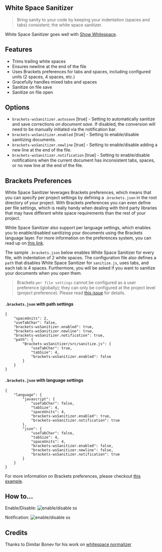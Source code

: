 ## White Space Sanitizer

> Bring sanity to your code by keeping your indentation (spaces and tabs) consistent; the white space sanitizer.

White Space Sanitizer goes well with [Show Whitespace](https://github.com/DennisKehrig/brackets-show-whitespace).

## Features
* Trims trailing white spaces
* Ensures newline at the end of the file
* Uses Brackets preferences for tabs and spaces, including configured units (2 spaces, 4 spaces, etc.)
* Gracefully handles mixed tabs and spaces
* Sanitize on file save
* Sanitize on file open


## Options

* `brackets-wsSanitizer.autosave` [true] - Setting to automatically sanitize and save corrections *on document save*. If disabled, the conversion will need to be manually initiated via the notification bar.
* `brackets-wsSanitizer.enabled` [true] - Setting to enable/disable sanitizing documents.
* `brackets-wsSanitizer.newline` [true] - Setting to enable/disable adding a new line at the end of the file.
* `brackets-wsSanitizer.notification` [true] - Setting to enable/disable notifications when the current document has inconsistent tabs, spaces, or no new line at the end of the file.


## Brackets Preferences

White Space Sanitizer leverages Brackets preferences, which means that you can specify per project settings by defining a `.brackets.json` in the root directory of your project. With Brackets preferences you can even define per file settings, which is really handy when dealing with third party libraries that may have different white space requirements than the rest of your project.

White Space Sanitizer also support per language settings, which enables you to enable/disabled sanitizing your documents using the Brackets language layer. For more information on the preferences system, you can read up on [this link](https://github.com/adobe/brackets/wiki/How-to-Use-Brackets#preferences).

The sample `.brackets.json` below enables White Space Sanitizer for every file, with indentation of 2 white spaces. The configuration file also defines a `path` that disables White Space Sanitizer for `sanitize.js`, uses tabs, and each tab is 4 spaces.  Furthermore, you will be asked if you want to sanitize your documents when you open them.

> Brackets `per file settings` cannot be configured as a user preference (globally); they can only be configured at the project level (project preference). Please read [this issue](https://github.com/MiguelCastillo/Brackets-wsSanitizer/issues/10) for details.

#### `.brackets.json` with path settings
```
{
    "spaceUnits": 2,
    "useTabChar": false,
    "brackets-wsSanitizer.enabled": true,
    "brackets-wsSanitizer.newline": true,
    "brackets-wsSanitizer.notification": true,
    "path": {
        "Brackets-wsSanitizer/src/sanitize.js": {
            "useTabChar": true,
            "tabSize": 4,
            "brackets-wsSanitizer.enabled": false
        }
    }
}
```

#### `.brackets.json` with language settings
```
{
    "language": {
        "javascript": {
            "useTabChar": false,
            "tabSize": 4,
            "spaceUnits": 4,
            "brackets-wsSanitizer.enabled": true,
            "brackets-wsSanitizer.notification": true
        },
        "json": {
            "useTabChar": false,
            "tabSize": 4,
            "spaceUnits": 4,
            "brackets-wsSanitizer.enabled": false,
            "brackets-wsSanitizer.newline": false,
            "brackets-wsSanitizer.notification": true
        }
    }
}
```

For more information on Brackets preferences, please checkout
[this example](https://github.com/adobe/brackets/wiki/How-to-Use-Brackets#example-preferences-json-file).

## How to...

Enable/Disable:
![enable/disable ss](https://raw.githubusercontent.com/MiguelCastillo/Brackets-wsSanitizer/master/img/screenshot.png)

Notification:
![enable/disable ss](https://raw.githubusercontent.com/MiguelCastillo/Brackets-wsSanitizer/master/img/notification.png)


## Credits

Thanks to Dimitar Bonev for his work on [whitespace normalizer](https://github.com/dsbonev/whitespace-normalizer)
